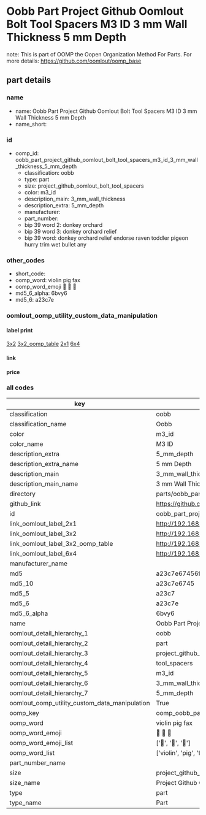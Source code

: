 # Oobb Part Project Github Oomlout Bolt Tool Spacers M3 ID 3 mm Wall Thickness 5 mm Depth  

note: This is part of OOMP the Oopen Organization Method For Parts. For more details: https://github.com/oomlout/oomp_base

##  part details
  







### name
* name: Oobb Part Project Github Oomlout Bolt Tool Spacers M3 ID 3 mm Wall Thickness 5 mm Depth
* name_short: 
### id
* oomp_id: oobb_part_project_github_oomlout_bolt_tool_spacers_m3_id_3_mm_wall_thickness_5_mm_depth
  * classification: oobb
  * type: part
  * size: project_github_oomlout_bolt_tool_spacers
  * color: m3_id
  * description_main: 3_mm_wall_thickness
  * description_extra: 5_mm_depth
  * manufacturer: 
  * part_number: 
  * bip 39 word 2: donkey orchard
  * bip 39 word 3: donkey orchard relief
  * bip 39 word: donkey orchard relief endorse raven toddler pigeon hurry trim wet bullet any

### other_codes
* short_code: 
* oomp_word: violin pig fax
* oomp_word_emoji :violin: :pig: :fax:
* md5_6_alpha: 6bvy6
* md5_6: a23c7e






### oomlout_oomp_utility_custom_data_manipulation
#### label print
[3x2](http://192.168.1.245:1112/?label=oomp%206bvy6)
[3x2_oomp_table](http://192.168.1.108:1112/?label=oomp%206bvy6)
[2x1](http://192.168.1.242:1112/?label=oomp%206bvy6)
[6x4](http://192.168.1.55:1112/?label=oomp%206bvy6)    

#### link

                              

#### price







### all codes 
| key | value |  
| --- | --- |  
| classification | oobb |  
| classification_name | Oobb |  
| color | m3_id |  
| color_name | M3 ID |  
| description_extra | 5_mm_depth |  
| description_extra_name | 5 mm Depth |  
| description_main | 3_mm_wall_thickness |  
| description_main_name | 3 mm Wall Thickness |  
| directory | parts/oobb_part_project_github_oomlout_bolt_tool_spacers_m3_id_3_mm_wall_thickness_5_mm_depth |  
| github_link | https://github.com/oomlout/oomlout_oomp_part_src/tree/main/parts/oobb_part_project_github_oomlout_bolt_tool_spacers_m3_id_3_mm_wall_thickness_5_mm_depth |  
| id | oobb_part_project_github_oomlout_bolt_tool_spacers_m3_id_3_mm_wall_thickness_5_mm_depth |  
| link_oomlout_label_2x1 | http://192.168.1.242:1112/?label=oomp%206bvy6 |  
| link_oomlout_label_3x2 | http://192.168.1.245:1112/?label=oomp%206bvy6 |  
| link_oomlout_label_3x2_oomp_table | http://192.168.1.108:1112/?label=oomp%206bvy6 |  
| link_oomlout_label_6x4 | http://192.168.1.55:1112/?label=oomp%206bvy6 |  
| manufacturer_name |  |  
| md5 | a23c7e67456fb4978dd9349d6aa70209 |  
| md5_10 | a23c7e6745 |  
| md5_5 | a23c7 |  
| md5_6 | a23c7e |  
| md5_6_alpha | 6bvy6 |  
| name | Oobb Part Project Github Oomlout Bolt Tool Spacers M3 ID 3 mm Wall Thickness 5 mm Depth |  
| oomlout_detail_hierarchy_1 | oobb |  
| oomlout_detail_hierarchy_2 | part |  
| oomlout_detail_hierarchy_3 | project_github_bolt |  
| oomlout_detail_hierarchy_4 | tool_spacers |  
| oomlout_detail_hierarchy_5 | m3_id |  
| oomlout_detail_hierarchy_6 | 3_mm_wall_thickness |  
| oomlout_detail_hierarchy_7 | 5_mm_depth |  
| oomlout_oomp_utility_custom_data_manipulation | True |  
| oomp_key | oomp_oobb_part_project_github_oomlout_bolt_tool_spacers_m3_id_3_mm_wall_thickness_5_mm_depth |  
| oomp_word | violin pig fax |  
| oomp_word_emoji | :violin: :pig: :fax: |  
| oomp_word_emoji_list | [':violin:', ':pig:', ':fax:'] |  
| oomp_word_list | ['violin', 'pig', 'fax'] |  
| part_number_name |  |  
| size | project_github_oomlout_bolt_tool_spacers |  
| size_name | Project Github Oomlout Bolt Tool Spacers |  
| type | part |  
| type_name | Part |  
